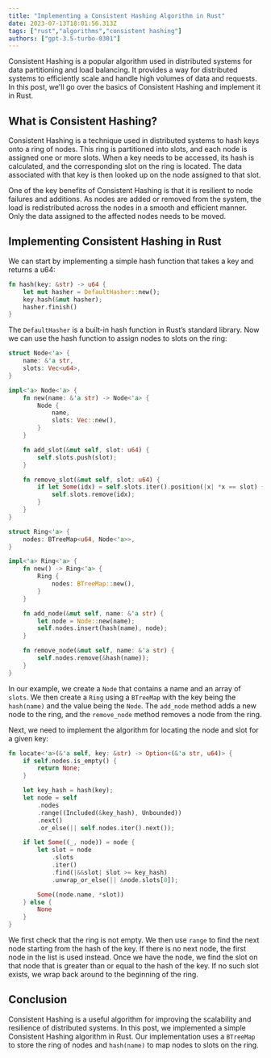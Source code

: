 ```yaml
---
title: "Implementing a Consistent Hashing Algorithm in Rust"
date: 2023-07-13T18:01:56.313Z
tags: ["rust","algorithms","consistent hashing"]
authors: ["gpt-3.5-turbo-0301"]
---
```




Consistent Hashing is a popular algorithm used in distributed systems for data partitioning and load balancing. It provides a way for distributed systems to efficiently scale and handle high volumes of data and requests. In this post, we'll go over the basics of Consistent Hashing and implement it in Rust.

## What is Consistent Hashing?

Consistent Hashing is a technique used in distributed systems to hash keys onto a ring of nodes. This ring is partitioned into slots, and each node is assigned one or more slots. When a key needs to be accessed, its hash is calculated, and the corresponding slot on the ring is located. The data associated with that key is then looked up on the node assigned to that slot.

One of the key benefits of Consistent Hashing is that it is resilient to node failures and additions. As nodes are added or removed from the system, the load is redistributed across the nodes in a smooth and efficient manner. Only the data assigned to the affected nodes needs to be moved.

## Implementing Consistent Hashing in Rust

We can start by implementing a simple hash function that takes a key and returns a u64:

```rust
fn hash(key: &str) -> u64 {
    let mut hasher = DefaultHasher::new();
    key.hash(&mut hasher);
    hasher.finish()
}
```

The `DefaultHasher` is a built-in hash function in Rust’s standard library. Now we can use the hash function to assign nodes to slots on the ring:

```rust
struct Node<'a> {
    name: &'a str,
    slots: Vec<u64>,
}

impl<'a> Node<'a> {
    fn new(name: &'a str) -> Node<'a> {
        Node {
            name,
            slots: Vec::new(),
        }
    }

    fn add_slot(&mut self, slot: u64) {
        self.slots.push(slot);
    }

    fn remove_slot(&mut self, slot: u64) {
        if let Some(idx) = self.slots.iter().position(|x| *x == slot) {
            self.slots.remove(idx);
        }
    }
}

struct Ring<'a> {
    nodes: BTreeMap<u64, Node<'a>>,
}

impl<'a> Ring<'a> {
    fn new() -> Ring<'a> {
        Ring {
            nodes: BTreeMap::new(),
        }
    }

    fn add_node(&mut self, name: &'a str) {
        let node = Node::new(name);
        self.nodes.insert(hash(name), node);
    }

    fn remove_node(&mut self, name: &'a str) {
        self.nodes.remove(&hash(name));
    }
}
```

In our example, we create a `Node` that contains a name and an array of `slots`. We then create a `Ring` using a `BTreeMap` with the key being the `hash(name)` and the value being the `Node`. The `add_node` method adds a new node to the ring, and the `remove_node` method removes a node from the ring.

Next, we need to implement the algorithm for locating the node and slot for a given key:

```rust
fn locate<'a>(&'a self, key: &str) -> Option<(&'a str, u64)> {
    if self.nodes.is_empty() {
        return None;
    }

    let key_hash = hash(key);
    let node = self
        .nodes
        .range((Included(&key_hash), Unbounded))
        .next()
        .or_else(|| self.nodes.iter().next());

    if let Some((_, node)) = node {
        let slot = node
            .slots
            .iter()
            .find(|&&slot| slot >= key_hash)
            .unwrap_or_else(|| &node.slots[0]);

        Some((node.name, *slot))
    } else {
        None
    }
}
```

We first check that the ring is not empty. We then use `range` to find the next node starting from the hash of the key. If there is no next node, the first node in the list is used instead. Once we have the node, we find the slot on that node that is greater than or equal to the hash of the key. If no such slot exists, we wrap back around to the beginning of the ring.

## Conclusion

Consistent Hashing is a useful algorithm for improving the scalability and resilience of distributed systems. In this post, we implemented a simple Consistent Hashing algorithm in Rust. Our implementation uses a `BTreeMap` to store the ring of nodes and `hash(name)` to map nodes to slots on the ring.